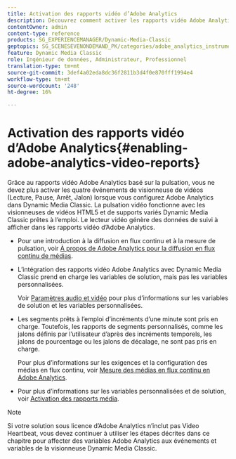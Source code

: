```yaml
---
title: Activation des rapports vidéo d’Adobe Analytics
description: Découvrez comment activer les rapports vidéo Adobe Analytics.
contentOwner: admin
content-type: reference
products: SG_EXPERIENCEMANAGER/Dynamic-Media-Classic
geptopics: SG_SCENESEVENONDEMAND_PK/categories/adobe_analytics_instrumentation_kit
feature: Dynamic Media Classic
role: Ingénieur de données, Administrateur, Professionnel
translation-type: tm+mt
source-git-commit: 3def4a02eda8dc36f2811b3d4f0e870fff1994e4
workflow-type: tm+mt
source-wordcount: '248'
ht-degree: 16%

---
```



# Activation des rapports vidéo d’Adobe Analytics{#enabling-adobe-analytics-video-reports}

Grâce au rapports vidéo Adobe Analytics basé sur la pulsation, vous ne devez plus activer les quatre événements de visionneuse de vidéos (Lecture, Pause, Arrêt, Jalon) lorsque vous configurez Adobe Analytics dans Dynamic Media Classic. La pulsation vidéo fonctionne avec les visionneuses de vidéos HTML5 et de supports variés Dynamic Media Classic prêtes à l’emploi. Le lecteur vidéo génère des données de suivi à afficher dans les rapports vidéo d’Adobe Analytics.

* Pour une introduction à la diffusion en flux continu et à la mesure de pulsation, voir [À propos de Adobe Analytics pour la diffusion en flux continu de médias](https://experienceleague.adobe.com/docs/media-analytics/using/media-overview.html#about-adobe-analytics-for-streaming-media).

* L’intégration des rapports vidéo Adobe Analytics avec Dynamic Media Classic prend en charge les variables de solution, mais pas les variables personnalisées.

   Voir [Paramètres audio et vidéo](https://experienceleague.adobe.com/docs/media-analytics/using/metrics-and-metadata/audio-video-parameters.html#metrics-and-metadata) pour plus d’informations sur les variables de solution et les variables personnalisées.

* Les segments prêts à l’emploi d’incréments d’une minute sont pris en charge. Toutefois, les rapports de segments personnalisés, comme les jalons définis par l’utilisateur d’après des incréments temporels, les jalons de pourcentage ou les jalons de décalage, ne sont pas pris en charge.

   Pour plus d’informations sur les exigences et la configuration des médias en flux continu, voir [Mesure des médias en flux continu en Adobe Analytics](https://experienceleague.adobe.com/docs/media-analytics/using/media-overview.html).

* Pour plus d’informations sur les variables personnalisées et de solution, voir [Activation des rapports média](https://experienceleague.adobe.com/docs/media-analytics/using/media-reports/media-reports-enable.html?lang=en#media-reports).

>[!NOTE]
>
>Si votre solution sous licence d’Adobe Analytics n’inclut pas Video Heartbeat, vous devez continuer à utiliser les étapes décrites dans ce chapitre pour affecter des variables Adobe Analytics aux événements et variables de la visionneuse Dynamic Media Classic.

